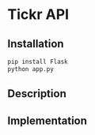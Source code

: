 # Tickr API

## Installation

```python
pip install Flask
python app.py
```

## Description

## Implementation
